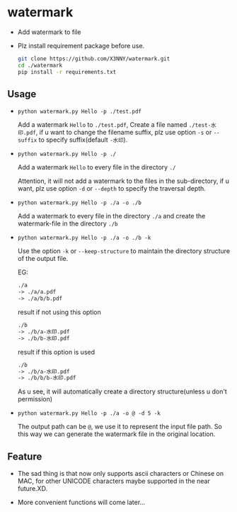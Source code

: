 # watermark

* Add watermark to file

* Plz install requirement package before use.

    ```bash
    git clone https://github.com/X3NNY/watermark.git
    cd ./watermark
    pip install -r requirements.txt
    ```
## Usage

* `python watermark.py Hello -p ./test.pdf`

    Add a watermark `Hello` to `./test.pdf`, Create a file named `./test-水印.pdf`, if u want to change the filename suffix, plz use option `-s` or `--suffix` to specify suffix(default `-水印`). 

* `python watermark.py Hello -p ./`

    Add a watermark `Hello` to every file in the directory `./`

    Attention, it will not add a watermark to the files in the sub-directory, if u want, plz use option `-d` or `--depth` to specify the traversal depth.

* `python watermark.py Hello -p ./a -o ./b`

    Add a watermark to every file in the directory `./a` and create the watermark-file in the directory `./b` 

* `python watermark.py Hello -p ./a -o ./b -k`

    Use the option `-k` or `--keep-structure` to maintain the directory structure of the output file.

    EG: 

    ```txt
    ./a
    -> ./a/a.pdf
    -> ./a/b/b.pdf
    ```

    result if not using this option

    ```txt
    ./b
    -> ./b/a-水印.pdf
    -> ./b/b-水印.pdf
    ``` 

    result if this option is used

    ```txt
    ./b
    -> ./b/a-水印.pdf
    -> ./b/b/b-水印.pdf
    ```

    As u see, it will automatically create a directory structure(unless u don't permission)

* `python watermark.py Hello -p ./a -o @ -d 5 -k`

    The output path can be `@`, we use it to represent the input file path. So this way we can generate the watermark file in the original location.

## Feature

* The sad thing is that now only supports ascii characters or Chinese on MAC, for other UNICODE characters maybe supported in the near future.XD.

* More convenient functions will come later...